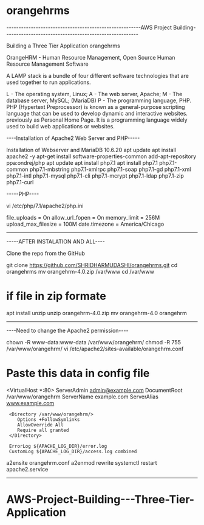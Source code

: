 # orangehrms

-------------------------------------------------------AWS Project Building-------------------------------------------------------

Building a Three Tier Application
orangehrms

OrangeHRM - Human Resource Management,
Open Source Human Resource Management Software


A LAMP stack is a bundle of four different software technologies that are used together to run applications. 

L - The operating system, Linux; 
A - The web server, Apache; 
M - The database server, MySQL; (MariaDB) 
P - The programming language, PHP. PHP (Hypertext Preprocessor) is known as a general-purpose scripting language that can be used to develop dynamic and interactive websites.
previously as Personal Home Page. It is a programming language widely used to build web applications or websites.

----Installation of Apache2 Web Server and PHP-----

Installation of Webserver and MariaDB 10.6.20
apt update
apt install apache2 -y
apt-get install software-properties-common
add-apt-repository ppa:ondrej/php
apt update
apt install php7.1
apt install php7.1 php7.1-common php7.1-mbstring php7.1-xmlrpc php7.1-soap php7.1-gd php7.1-xml php7.1-intl php7.1-mysql php7.1-cli php7.1-mcrypt php7.1-ldap php7.1-zip php7.1-curl 

-----PHP----

vi /etc/php/7.1/apache2/php.ini

file_uploads = On
allow_url_fopen = On
memory_limit = 256M
upload_max_filesize = 100M
date.timezone = America/Chicago

-------------------------------------------------------

-----AFTER INSTALATION AND ALL----

Clone the repo from the GitHub


git clone https://github.com/SHRIDHARMUDASHI/orangehrms.git
cd orangehrms
mv orangehrm-4.0.zip /var/www
cd /var/www

# if file in zip formate

apt install unzip
unzip orangehrm-4.0.zip
mv orangehrm-4.0 orangehrm

-------------------------------------------------------

----Need to change the Apache2 permission----

chown -R www-data:www-data /var/www/orangehrm/
chmod -R 755 /var/www/orangehrm/
vi /etc/apache2/sites-available/orangehrm.conf

# Paste this data in config file

<VirtualHost *:80>
     ServerAdmin admin@example.com
     DocumentRoot /var/www/orangehrm
     ServerName example.com
     ServerAlias www.example.com

     <Directory /var/www/orangehrm/>
        Options +FollowSymlinks
        AllowOverride All
        Require all granted
     </Directory>

     ErrorLog ${APACHE_LOG_DIR}/error.log
     CustomLog ${APACHE_LOG_DIR}/access.log combined

</VirtualHost>


a2ensite orangehrm.conf
a2enmod rewrite
systemctl restart apache2.service


-------------------------------------------------------


# AWS-Project-Building---Three-Tier-Application
